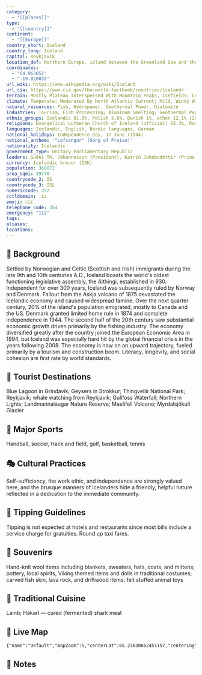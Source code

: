 ```yaml
---
category:
  - "[[places]]"
type:
  - "[[country]]"
continent:
  - "[[Europe]]"
country_short: Iceland
country_long: Iceland
capital: Reykjavík
location_def: Northern Europe, island between the Greenland Sea and the North Atlantic Ocean, northwest of the United Kingdom
coordinates:
  - "64.963051"
  - "-19.020835"
url_wiki: https://www.wikipedia.org/wiki/Iceland
url_cia: https://www.cia.gov/the-world-factbook/countries/iceland/
terrain: Mostly Plateau Interspersed With Mountain Peaks, Icefields; Coast Deeply Indented By Bays And Fiords
climate: Temperate; Moderated By North Atlantic Current; Mild, Windy Winters; Damp, Cool Summers
natural_resources: Fish, Hydropower, Geothermal Power, Diatomite
industries: Tourism, Fish Processing; Aluminum Smelting; Geothermal Power, Hydropower; Medical/Pharmaceutical Products
ethnic_groups: Icelandic 81.3%, Polish 5.6%, Danish 1%, other 12.1% (2021 est.)
religions: Evangelical Lutheran Church of Iceland (official) 62.3%, Roman Catholic 4%, Independent Congregation of Reykjavik 2.7%, Independent Congregation of Hafnarfjordur 2%, pagan worship 1.4%, Icelandic Ethical Humanist Association 1.1%, other (includes Zuist and Pentecostal) or unspecified 19%, none 7.6% (2021 est.)
languages: Icelandic, English, Nordic languages, German
national_holidays: Independence Day, 17 June (1944)
national_anthem: '"Lofsongur" (Song of Praise)'
nationality: Icelandic
government_type: Unitary Parliamentary Republic
leaders: Guðni Th. Jóhannesson (President), Katrín Jakobsdóttir (Prime minister)
currency: Icelandic kronur (ISK)
population: 360872
area_sqmi: 39770
countrycode_2: IS
countrycode_3: ISL
numericcode: 352
cctldomain: .is
emoji: 🇮🇸
telephone_code: 354
emergency: "112"
tags: 
aliases: 
locations:
---
```

## 🌱 Background
Settled by Norwegian and Celtic (Scottish and Irish) immigrants during the late 9th and 10th centuries A.D., Iceland boasts the world's oldest functioning legislative assembly, the Althingi, established in 930. Independent for over 300 years, Iceland was subsequently ruled by Norway and Denmark. Fallout from the Askja volcano of 1875 devastated the Icelandic economy and caused widespread famine. Over the next quarter century, 20% of the island's population emigrated, mostly to Canada and the US. Denmark granted limited home rule in 1874 and complete independence in 1944. The second half of the 20th century saw substantial economic growth driven primarily by the fishing industry. The economy diversified greatly after the country joined the European Economic Area in 1994, but Iceland was especially hard hit by the global financial crisis in the years following 2008. The economy is now on an upward trajectory, fueled primarily by a tourism and construction boom. Literacy, longevity, and social cohesion are first rate by world standards.

## 📌 Tourist Destinations
Blue Lagoon in Grindavík; Geysers in Strokkur; Thingvellir National Park; Reykjavik; whale watching from Reykjavik; Gullfoss Waterfall; Northern Lights; Landmannalaugar Nature Reserve; Maelifell Volcano; Myrdalsjökull Glacier

## 🥇 Major Sports
Handball, soccer, track and field, golf, basketball, tennis

## 🎭 Cultural Practices
Self-sufficiency, the work ethic, and independence are strongly valued here, and the brusque manners of Icelanders hide a friendly, helpful nature reflected in a dedication to the immediate community.

## 🫰 Tipping Guidelines
Tipping is not expected at hotels and restaurants since most bills include a service charge for gratuities. Round up taxi fares.

## 🎁 Souvenirs
Hand-knit wool items including blankets, sweaters, hats, coats, and mittens; pottery, local spirits, Viking themed items and dolls in traditional costumes; carved fish skin, lava rock, and driftwood items; felt stuffed animal toys

## 🍲 Traditional Cuisine
Lamb; Hákarl — cured (fermented) shark meat

## 📡 Live Map
```mapview
{"name":"Default","mapZoom":5,"centerLat":65.23830662451157,"centerLng":-19.35772567063314,"query":"","chosenMapSource":0}
```

## 📒 Notes

